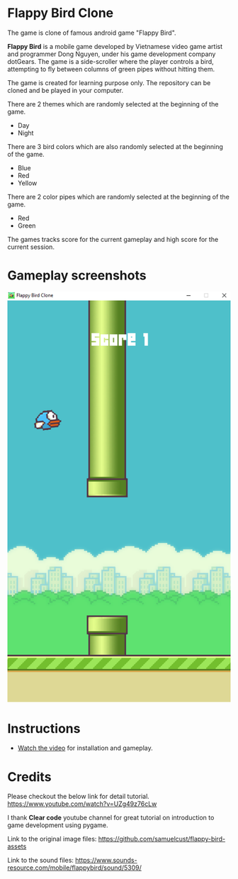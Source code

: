 # Flappy Bird Clone

The game is clone of famous android game "Flappy Bird". 

**Flappy Bird** is a mobile game developed by Vietnamese video game artist and programmer Dong Nguyen, under his game development company dotGears. The game is a side-scroller where the player controls a bird, attempting to fly between columns of green pipes without hitting them.

The game is created for learning purpose only. The repository can be cloned and be played in your computer.

There are 2 themes which are randomly selected at the beginning of the game.
- Day
- Night

There are 3 bird colors which are also randomly selected at the beginning of the game.
- Blue
- Red
- Yellow

There are 2 color pipes which are randomly selected at the beginning of the game.
- Red
- Green

The games tracks score for the current gameplay and high score for the current session.

# Gameplay screenshots
![screenshot 2](gameplay-screenshot.png)

# Instructions
- [Watch the video](https://www.youtube.com/channel/UCaytXdmsBMc-g8VwQNVMoCg) for installation and gameplay.

# Credits
Please checkout the below link for detail tutorial.
https://www.youtube.com/watch?v=UZg49z76cLw

I thank **Clear code** youtube channel for great tutorial on introduction to game development using pygame.

Link to the original image files: 
https://github.com/samuelcust/flappy-bird-assets

Link to the sound files: 
https://www.sounds-resource.com/mobile/flappybird/sound/5309/




